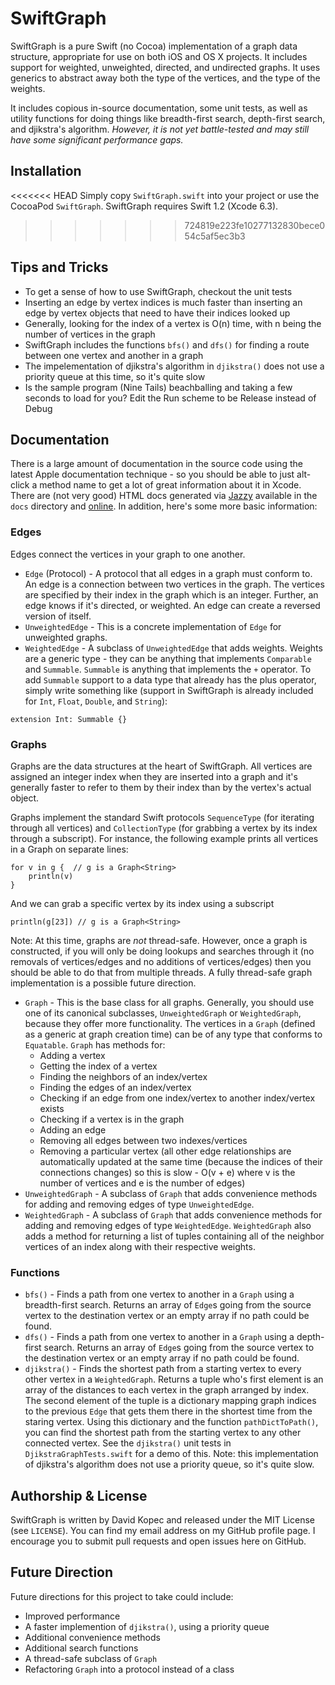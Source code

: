 # SwiftGraph

SwiftGraph is a pure Swift (no Cocoa) implementation of a graph data structure, appropriate for use on both iOS and OS X projects. It includes support for weighted, unweighted, directed, and undirected graphs. It uses generics to abstract away both the type of the vertices, and the type of the weights.

It includes copious in-source documentation, some unit tests, as well as utility functions for doing things like breadth-first search, depth-first search, and djikstra's algorithm. *However, it is not yet battle-tested and may still have some significant performance gaps.*

## Installation
<<<<<<< HEAD
Simply copy `SwiftGraph.swift` into your project or use the CocoaPod `SwiftGraph`. SwiftGraph requires Swift 1.2 (Xcode 6.3).
>>>>>>> 724819e223fe10277132830bece054c5af5ec3b3

## Tips and Tricks
* To get a sense of how to use SwiftGraph, checkout the unit tests
* Inserting an edge by vertex indices is much faster than inserting an edge by vertex objects that need to have their indices looked up
* Generally, looking for the index of a vertex is O(n) time, with n being the number of vertices in the graph
* SwiftGraph includes the functions `bfs()` and `dfs()` for finding a route between one vertex and another in a graph
* The impelementation of djikstra's algorithm in `djikstra()` does not use a priority queue at this time, so it's quite slow
* Is the sample program (Nine Tails) beachballing and taking a few seconds to load for you? Edit the Run scheme to be Release instead of Debug

## Documentation
There is a large amount of documentation in the source code using the latest Apple documentation technique - so you should be able to just alt-click a method name to get a lot of great information about it in Xcode. There are (not very good) HTML docs generated via [Jazzy](https://github.com/realm/jazzy) available in the `docs` directory and [online](https://davecom.github.io/SwiftGraph/docs/). In addition, here's some more basic information:

### Edges
Edges connect the vertices in your graph to one another.

* `Edge` (Protocol) - A protocol that all edges in a graph must conform to. An edge is a connection between two vertices in the graph. The vertices are specified by their index in the graph which is an integer. Further, an edge knows if it's directed, or weighted. An edge can create a reversed version of itself.
* `UnweightedEdge` - This is a concrete implementation of `Edge` for unweighted graphs.
* `WeightedEdge` - A subclass of `UnweightedEdge` that adds weights. Weights are a generic type - they can be anything that implements `Comparable` and `Summable`.  `Summable` is anything that implements the `+` operator.  To add `Summable` support to a data type that already has the plus operator, simply write something like (support in SwiftGraph is already included for `Int`, `Float`, `Double`, and `String`):
```
extension Int: Summable {}
```

### Graphs
Graphs are the data structures at the heart of SwiftGraph. All vertices are assigned an integer index when they are inserted into a graph and it's generally faster to refer to them by their index than by the vertex's actual object.

Graphs implement the standard Swift protocols `SequenceType` (for iterating through all vertices) and `CollectionType` (for grabbing a vertex by its index through a subscript). For instance, the following example prints all vertices in a Graph on separate lines:
```
for v in g {  // g is a Graph<String>
    println(v)
}
```
And we can grab a specific vertex by its index using a subscript
```
println(g[23]) // g is a Graph<String>
```

Note: At this time, graphs are *not* thread-safe. However, once a graph is constructed, if you will only be doing lookups and searches through it (no removals of vertices/edges and no additions of vertices/edges) then you should be able to do that from multiple threads. A fully thread-safe graph implementation is a possible future direction.

* `Graph` - This is the base class for all graphs.  Generally, you should use one of its canonical subclasses, `UnweightedGraph` or `WeightedGraph`, because they offer more functionality. The vertices in a `Graph` (defined as a generic at graph creation time) can be of any type that conforms to `Equatable`. `Graph` has methods for:
  * Adding a vertex
  * Getting the index of a vertex
  * Finding the neighbors of an index/vertex
  * Finding the edges of an index/vertex
  * Checking if an edge from one index/vertex to another index/vertex exists
  * Checking if a vertex is in the graph
  * Adding an edge
  * Removing all edges between two indexes/vertices
  * Removing a particular vertex (all other edge relationships are automatically updated at the same time (because the indices of their connections changes) so this is slow - O(v + e) where v is the number of vertices and e is the number of edges)
* `UnweightedGraph` - A subclass of `Graph` that adds convenience methods for adding and removing edges of type `UnweightedEdge`.
* `WeightedGraph` - A subclass of `Graph` that adds convenience methods for adding and removing edges of type `WeightedEdge`. `WeightedGraph` also adds a method for returning a list of tuples containing all of the neighbor vertices of an index along with their respective weights.

### Functions
* `bfs()` - Finds a path from one vertex to another in a `Graph` using a breadth-first search. Returns an array of `Edge`s going from the source vertex to the destination vertex or an empty array if no path could be found.
* `dfs()` - Finds a path from one vertex to another in a `Graph` using a depth-first search. Returns an array of `Edge`s going from the source vertex to the destination vertex or an empty array if no path could be found.
* `djikstra()` - Finds the shortest path from a starting vertex to every other vertex in a `WeightedGraph`. Returns a tuple who's first element is an array of the distances to each vertex in the graph arranged by index. The second element of the tuple is a dictionary mapping graph indices to the previous `Edge` that gets them there in the shortest time from the staring vertex. Using this dictionary and the function `pathDictToPath()`, you can find the shortest path from the starting vertex to any other connected vertex. See the `djikstra()` unit tests in `DjikstraGraphTests.swift` for a demo of this. Note: this implementation of djikstra's algorithm does not use a priority queue, so it's quite slow.

## Authorship & License
SwiftGraph is written by David Kopec and released under the MIT License (see `LICENSE`). You can find my email address on my GitHub profile page. I encourage you to submit pull requests and open issues here on GitHub.

## Future Direction
Future directions for this project to take could include:
* Improved performance
* A faster implemention of `djikstra()`, using a priority queue
* Additional convenience methods
* Additional search functions
* A thread-safe subclass of `Graph`
* Refactoring `Graph` into a protocol instead of a class
